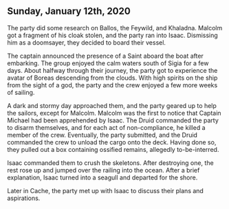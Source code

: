 ## Sunday, January 12th, 2020

The party did some research on Ballos, the Feywild, and Khaladna.
Malcolm got a fragment of his cloak stolen, and the party ran into Isaac.
Dismissing him as a doomsayer, they decided to board their vessel.

The captain announced the presence of a Saint aboard the boat after embarking.
The group enjoyed the calm waters south of Sigia for a few days.
About halfway through their journey, the party got to experience the avatar of Boreas descending from the clouds.
With high spirits on the ship from the sight of a god, the party and the crew enjoyed a few more weeks of sailing.

A dark and stormy day approached them, and the party geared up to help the sailors, except for Malcolm.
Malcolm was the first to notice that Captain Michael had been apprehended by Isaac.
The Druid commanded the party to disarm themselves, and for each act of non-compliance, he killed a member of the crew.
Eventually, the party submitted, and the Druid commanded the crew to unload the cargo onto the deck.
Having done so, they pulled out a box containing ossified remains, allegedly to-be-interred.

Isaac commanded them to crush the skeletons. After destroying one, the rest rose up and jumped over the railing into the ocean.
After a brief explanation, Isaac turned into a seagull and departed for the shore.

Later in Cache, the party met up with Isaac to discuss their plans and aspirations.
